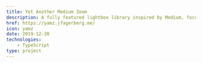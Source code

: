 ```yaml
---
title: Yet Another Medium Zoom
description: A fully featured lightbox library inspired by Medium, focusing on being modern, extensible and easy to use.
href: https://yamz.jfagerberg.me/
icon: yamz
date: 2019-12-30
technologies:
    - TypeScript
type: project
---
```


